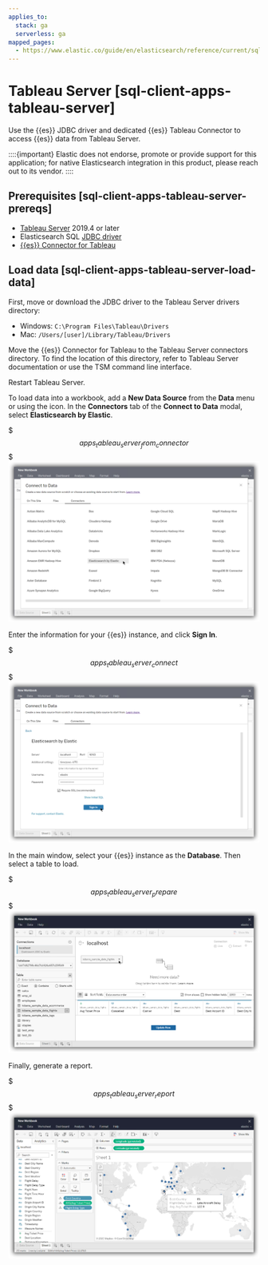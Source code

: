 ```yaml
---
applies_to:
  stack: ga
  serverless: ga
mapped_pages:
  - https://www.elastic.co/guide/en/elasticsearch/reference/current/sql-client-apps-tableau-server.html
---
```


# Tableau Server [sql-client-apps-tableau-server]

Use the {{es}} JDBC driver and dedicated {{es}} Tableau Connector to access {{es}} data from Tableau Server.

::::{important}
Elastic does not endorse, promote or provide support for this application; for native Elasticsearch integration in this product, please reach out to its vendor.
::::


## Prerequisites [sql-client-apps-tableau-server-prereqs]

* [Tableau Server](https://www.tableau.com/products/server) 2019.4 or later
* Elasticsearch SQL [JDBC driver](sql-jdbc.md)
* [{{es}} Connector for Tableau](https://www.elastic.co/downloads/tableau-connector)


## Load data [sql-client-apps-tableau-server-load-data]

First, move or download the JDBC driver to the Tableau Server drivers directory:

* Windows: `C:\Program Files\Tableau\Drivers`
* Mac: `/Users/[user]/Library/Tableau/Drivers`

Move the {{es}} Connector for Tableau to the Tableau Server connectors directory. To find the location of this directory, refer to Tableau Server documentation or use the TSM command line interface.

Restart Tableau Server.

To load data into a workbook, add a **New Data Source** from the **Data** menu or using the icon. In the **Connectors** tab of the **Connect to Data** modal, select **Elasticsearch by Elastic**.

$$$apps_tableau_server_from_connector$$$
![Select Elasticsearch as the data source](../../../images/elasticsearch-reference-apps_tableau_server_from_connector.png "")

Enter the information for your {{es}} instance, and click **Sign In**.

$$$apps_tableau_server_connect$$$
![Sign in](../../../images/elasticsearch-reference-apps_tableau_server_connect.png "")

In the main window, select your {{es}} instance as the **Database**. Then select a table to load.

$$$apps_tableau_server_prepare$$$
![Select a table to load](../../../images/elasticsearch-reference-apps_tableau_server_prepare.png "")

Finally, generate a report.

$$$apps_tableau_server_report$$$
![Generate a report](../../../images/elasticsearch-reference-apps_tableau_server_report.png "")
